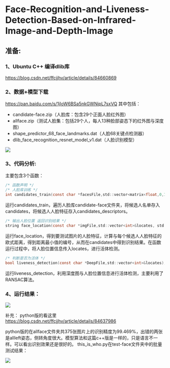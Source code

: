 # Face-Recognition-and-Liveness-Detection-Based-on-Infrared-Image-and-Depth-Image
## 准备:
### 1、Ubuntu C++ 编译dlib库 
https://blog.csdn.net/ffcjjhv/article/details/84660869
### 2、数据+模型下载
https://pan.baidu.com/s/1jIoW6BSa5nkGWNipL7sxVQ
其中包括：
 - candidate-face.zip（人脸库：包含29个正面人脸红外图）
 - allface.zip（测试人脸集：包括29个人，每人13种脸部姿态下的红外图与深度图）
 - shape_predictor_68_face_landmarks.dat（人脸68关键点检测器）
 - dlib_face_recognition_resnet_model_v1.dat（人脸识别模型）
 
![](https://github.com/zj19941113/Face-Recognition-and-Liveness-Detection-Based-on-Infrared-Image-and-Depth-Image/blob/master/img/006-1.png)

### 3、代码分析:
主要包含3个函数：
```c
/* 函数声明 */
/* 人脸库训练 */
int candidates_train(const char *facesFile,std::vector<matrix<float,0,1>>&candidates_descriptors,std::vector<string>&candidates);
```
运行candidates_train，遍历人脸库candidate-face文件夹，将候选人名单存入candidates，将候选人人脸特征存入candidates_descriptors。
```c
/* 输出人脸位置 返回识别结果 */
string face_location(const char *imgFile,std::vector<int>&locates, std::vector<matrix<float,0,1>>&candidates_descriptors,std::vector<string>&candidates);
```
运行face_location，得到要测试图片的人脸特征，计算与每个候选人人脸特征的欧式距离，得到距离最小值的编号，从而在candidates中得到识别结果。在函数运行过程中，将人脸位置信息传入locates，进行活体检测。
```c
/* 判断是否为活体 */
bool liveness_detection(const char *DeepFile,std::vector<int>&locates); 
```
运行liveness_detection，利用深度图与人脸位置信息进行活体检测，主要利用了RANSAC算法。
### 4、运行结果：
![](https://github.com/zj19941113/Face-Recognition-and-Liveness-Detection-Based-on-Infrared-Image-and-Depth-Image/blob/master/img/006-3.png)

补充：
python版的看这里 https://blog.csdn.net/ffcjjhv/article/details/84637986 

python版的在allface文件夹共375张图片上的识别精度为99.469%，出错的两张是allleft姿态，侧转角度很大。模型算法和这篇c++版是一样的，只是语言不一样。可以看出识别效果还是很好的。
this_is_who.py在test-face文件夹中的批量测试结果：

![](https://github.com/zj19941113/Face-Recognition-and-Liveness-Detection-Based-on-Infrared-Image-and-Depth-Image/blob/master/img/006-5.png)
